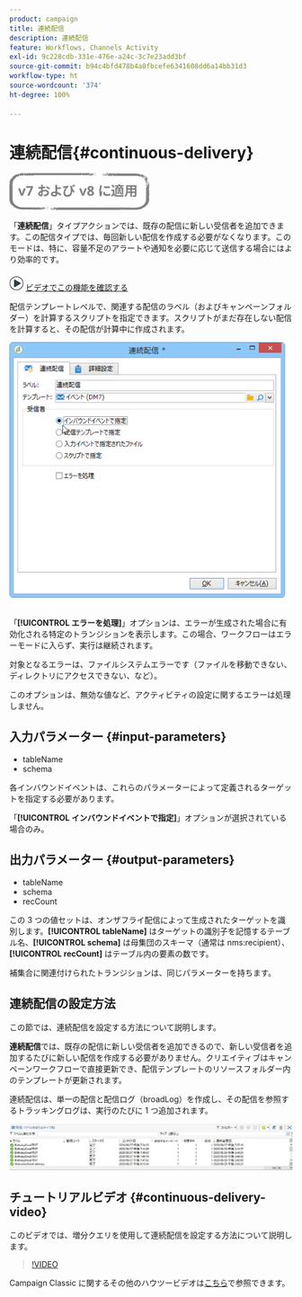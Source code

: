 ```yaml
---
product: campaign
title: 連続配信
description: 連続配信
feature: Workflows, Channels Activity
exl-id: 9c228cdb-331e-476e-a24c-3c7e23add3bf
source-git-commit: b94c4bfd478b4a8fbcefe6341608dd6a14bb31d3
workflow-type: ht
source-wordcount: '374'
ht-degree: 100%

---
```


# 連続配信{#continuous-delivery}

![](../../assets/common.svg)

「**連続配信**」タイプアクションでは、既存の配信に新しい受信者を追加できます。この配信タイプでは、毎回新しい配信を作成する必要がなくなります。このモードは、特に、容量不足のアラートや通知を必要に応じて送信する場合にはより効率的です。

![](assets/do-not-localize/how-to-video.png) [ビデオでこの機能を確認する](#continuous-delivery-video)

配信テンプレートレベルで、関連する配信のラベル（およびキャンペーンフォルダー）を計算するスクリプトを指定できます。スクリプトがまだ存在しない配信を計算すると、その配信が計算中に作成されます。

![](assets/edit_diffusion_fil.png)

「**[!UICONTROL エラーを処理]**」オプションは、エラーが生成された場合に有効化される特定のトランジションを表示します。この場合、ワークフローはエラーモードに入らず、実行は継続されます。

対象となるエラーは、ファイルシステムエラーです（ファイルを移動できない、ディレクトリにアクセスできない、など）。

このオプションは、無効な値など、アクティビティの設定に関するエラーは処理しません。

## 入力パラメーター {#input-parameters}

* tableName
* schema

各インバウンドイベントは、これらのパラメーターによって定義されるターゲットを指定する必要があります。

「**[!UICONTROL インバウンドイベントで指定]**」オプションが選択されている場合のみ。

## 出力パラメーター {#output-parameters}

* tableName
* schema
* recCount

この 3 つの値セットは、オンザフライ配信によって生成されたターゲットを識別します。**[!UICONTROL tableName]** はターゲットの識別子を記憶するテーブル名、**[!UICONTROL schema]** は母集団のスキーマ（通常は nms:recipient）、**[!UICONTROL recCount]** はテーブル内の要素の数です。

補集合に関連付けられたトランジションは、同じパラメーターを持ちます。

## 連続配信の設定方法

この節では、連続配信を設定する方法について説明します。

**連続配信**&#x200B;では、既存の配信に新しい受信者を追加できるので、新しい受信者を追加するたびに新しい配信を作成する必要がありません。クリエイティブはキャンペーンワークフローで直接更新でき、配信テンプレートのリソースフォルダー内のテンプレートが更新されます。

連続配信は、単一の配信と配信ログ（broadLog）を作成し、その配信を参照するトラッキングログは、実行のたびに 1 つ追加されます。

![連続配信](assets/delivery_continuous.jpg)

## チュートリアルビデオ {#continuous-delivery-video}

このビデオでは、増分クエリを使用して連続配信を設定する方法について説明します。

>[!VIDEO](https://video.tv.adobe.com/v/25039?quality=12)

Campaign Classic に関するその他のハウツービデオは[こちら](https://experienceleague.adobe.com/docs/campaign-classic-learn/tutorials/overview.html?lang=ja)で参照できます。
